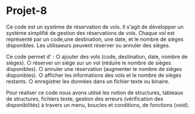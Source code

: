 # Projet-8
Ce code est un système de réservation de vols.
Il s'agit de développer un système simplifié de gestion des réservations de vols. Chaque vol est représenté par un code,une destination, une date, et le nombre de sièges disponibles. Les utilisaeurs peuvent réserver ou annuler des sièges.

Ce code permet d' :
○ ajouter des vols (code, destination, date, nombre de sièges).
○ réserver un siège sur un vol (réduire le nombre de sièges disponibles).
○ annuler une réservation (augmenter le nombre de sièges disponibles).
○ afficher les informations des vols et le nombre de sièges restants.
○ enregistrer les données dans un fichier texte ou binaire.

Pour réaliser ce code nous avons utilsé les notion de structures, tableaux de structures, fichiers texte, gestion des
erreurs (vérification des disponibilités) à travers un menu, boucles et conditions, de fonctions (void).
